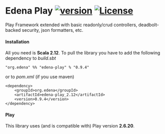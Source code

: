 # Edena Play [![version](https://img.shields.io/badge/version-0.9.4-green.svg)](https://peterbanda.net) [![License](https://img.shields.io/badge/License-Apache%202.0-lightgrey.svg)](https://www.apache.org/licenses/LICENSE-2.0)

Play Framework extended with basic readonly/crud controllers, deadbolt-backed security, json formatters, etc. 

#### Installation

All you need is **Scala 2.12**. To pull the library you have to add the following dependency to *build.sbt*

```
"org.edena" %% "edena-play" % "0.9.4"
```

or to *pom.xml* (if you use maven)

```
<dependency>
    <groupId>org.edena</groupId>
    <artifactId>edena-play_2.12</artifactId>
    <version>0.9.4</version>
</dependency>
```

#### Play

This library uses (and is compatible with) Play version **2.6.20**.
